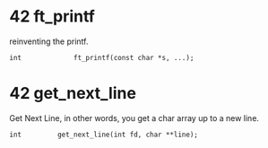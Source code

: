 # 42 ft_printf
reinventing the printf.
```
int				ft_printf(const char *s, ...);
```

# 42 get_next_line
Get Next Line, in other words, you get a char array up to a new line.

```
int			get_next_line(int fd, char **line);
```